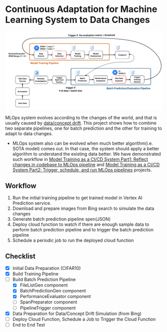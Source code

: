 # Continuous Adaptation for Machine Learning System to Data Changes

![](figures/overview.jpeg)

MLOps system evolves according to the changes of the world, and that is usually caused by [data/concept drift](https://en.wikipedia.org/wiki/Concept_drift). This project shows how to combine two separate pipelines, one for batch prediction and the other for training to adapt to data changes. 
- MLOps system also can be evolved when much better algorithm(i.e. SOTA model) comes out. In that case, the system should apply a better algorithm to understand the existing data better. We have demonstrated such workflow in [Model Training as a CI/CD System Part1: Reflect changes in codebase to MLOps pipeline](https://github.com/deep-diver/Model-Training-as-a-CI-CD-System) and [Model Training as a CI/CD System Part2: Trigger, schedule, and run MLOps pipelines](https://github.com/sayakpaul/CI-CD-for-Model-Training) projects.

## Workflow
1. Run the initial training pipeline to get trained model in Vertex AI Prediction service.
2. Download and prepare images from Bing search to simulate the data changes
3. Generate batch prediction pipeline spen(JSON)
4. Deploy cloud function to watch if there are enough sample data to perform batch prediction pipeline and to trigger the batch prediction pipeline
5. Schedule a periodic job to run the deployed cloud function

## Checklist
- [X] Initial Data Preparation (CIFAR10)
- [X] Build Training Pipeline
- [ ] Build Batch Prediction Pipeline
  - [X] FileListGen component
  - [X] BatchPredictionGen component
  - [X] PerformanceEvaluator component
  - [ ] SpanPreparator component
  - [ ] PipelineTrigger component
- [X] Data Preparation for Data/Concept Drift Simulation (from Bing)
- [ ] Deploy Cloud Function, Schedule a Job to Trigger the Cloud Function
- [ ] End to End Test
